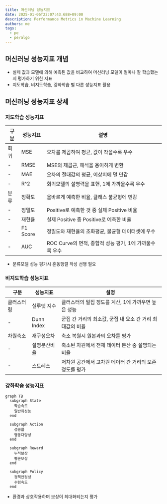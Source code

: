 ```yaml
---
title: 머신러닝 성능지표
date: 2025-01-06T22:07:43.688+09:00
description: Performance Metrics in Machine Learning
authors: me
tags:
  - pe
  - pe/algo
---
```


## 머신러닝 성능지표 개념

- 실제 값과 모델에 의해 예측된 값을 비교하여 머신러닝 모델이 얼마나 잘 학습했는지 평가하기 위한 지표
- 지도학습, 비지도학습, 강화학습 별 다른 성능지표 활용

## 머신러닝 성능지표 상세

### 지도학습 성능지표

| 구분 | 성능지표 | 설명 |
| --- | --- | --- |
| 회귀 | MSE | 오차를 제곱하여 평균, 값이 작을수록 우수 |
| - | RMSE | MSE의 제곱근, 해석을 용이하게 변환 |
| - | MAE | 오차의 절대값의 평균, 이상치에 덜 민감 |
| - | R^2 | 회귀모델의 설명력을 표현, 1에 가까울수록 우수 |
| 분류 | 정확도 | 올바르게 예측한 비율, 클래스 불균형에 민감 |
| - | 정밀도 | Positive로 예측한 것 중 실제 Positive 비율 |
| - | 재현율 | 실제 Positive 중 Positive로 예측한 비율 |
| - | F1 Score | 정밀도와 재현율의 조화평균, 불균형 데이터셋에 우수 |
| - | AUC | ROC Curve의 면적, 종합적 성능 평가, 1에 가까울수록 우수 |

- 분류모델 성능 평가시 혼동행렬 작성 선행 필요

### 비지도학습 성능지표

| 구분 | 성능지표 | 설명 |
| --- | --- | --- |
| 클러스터링 | 실루엣 지수 | 클러스터의 밀집 정도를 계산, 1에 가까우면 높은 성능 |
| - | Dunn Index | 군집 간 거리의 최소값, 군집 내 요소 간 거리 최대값의 비율 |
| 차원축소 | 재구성오차 | 축소 복원시 원본과의 오차를 평가 |
| - | 설명분산비율 | 축소된 차원에서 전체 데이터 분산 중 설명되는 비율 |
| - | 스트레스 | 저차원 공간에서 고차원 데이터 간 거리의 보존 정도를 평가 |

### 강화학습 성능지표

```mermaid
graph TB
  subgraph State
    학습속도
    일반화성능
  end

  subgraph Action
    성공률
    행동다양성
  end

  subgraph Reward
    누적보상
    평균보상
  end

  subgraph Policy
    정책안정성
    수렴속도
  end
```

- 환경과 상호작용하며 보상이 최대화되는지 평가
